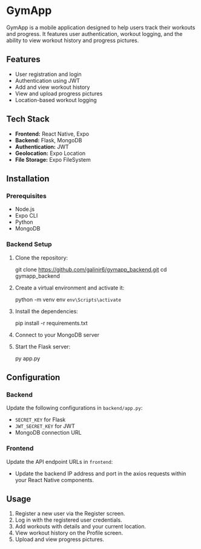# GymApp

GymApp is a mobile application designed to help users track their workouts and progress. It features user authentication, workout logging, and the ability to view workout history and progress pictures.

## Features

- User registration and login
- Authentication using JWT
- Add and view workout history
- View and upload progress pictures
- Location-based workout logging

## Tech Stack

- **Frontend:** React Native, Expo
- **Backend:** Flask, MongoDB
- **Authentication:** JWT
- **Geolocation:** Expo Location
- **File Storage:** Expo FileSystem

## Installation

### Prerequisites

- Node.js
- Expo CLI
- Python
- MongoDB

### Backend Setup

1. Clone the repository:

    
    git clone https://github.com/galinir6/gymapp_backend.git
    cd gymapp_backend
   

2. Create a virtual environment and activate it:

   
    python -m venv env
    `env\Scripts\activate`
    

3. Install the dependencies:

    
    pip install -r requirements.txt
    

4. Connect to your MongoDB server

    
5. Start the Flask server:

    py app.py



## Configuration

### Backend

Update the following configurations in `backend/app.py`:

- `SECRET_KEY` for Flask
- `JWT_SECRET_KEY` for JWT
- MongoDB connection URL

### Frontend

Update the API endpoint URLs in `frontend`:

- Update the backend IP address and port in the axios requests within your React Native components.

## Usage

1. Register a new user via the Register screen.
2. Log in with the registered user credentials.
3. Add workouts with details and your current location.
4. View workout history on the Profile screen.
5. Upload and view progress pictures.



